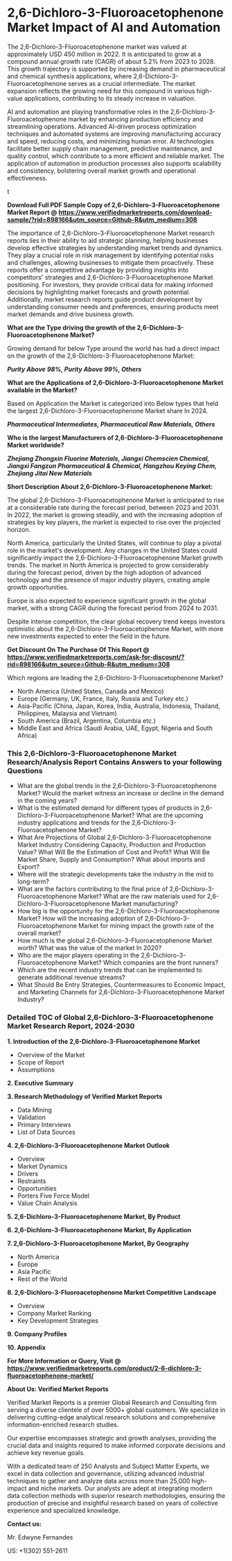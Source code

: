 <meta name="title" content="Global 2,6-Dichloro-3-Fluoroacetophenone Market Impact of AI and Automation"><meta name="description" content="The 2,6-Dichloro-3-Fluoroacetophenone market was valued at approximately USD 450 million in 2022. It is anticipated to grow at a compound annual growth rate (CAGR) of "><meta name="title" content="2,6-Dichloro-3-Fluoroacetophenone Market Size, Share, Scope, Trends, Growth, Opportunities, Analysis, Forecast"><h1>2,6-Dichloro-3-Fluoroacetophenone Market Impact of AI and Automation</h1><p>The 2,6-Dichloro-3-Fluoroacetophenone market was valued at approximately USD 450 million in 2022. It is anticipated to grow at a compound annual growth rate (CAGR) of about 5.2% from 2023 to 2028. This growth trajectory is supported by increasing demand in pharmaceutical and chemical synthesis applications, where 2,6-Dichloro-3-Fluoroacetophenone serves as a crucial intermediate. The market expansion reflects the growing need for this compound in various high-value applications, contributing to its steady increase in valuation.</p><p>AI and automation are playing transformative roles in the 2,6-Dichloro-3-Fluoroacetophenone market by enhancing production efficiency and streamlining operations. Advanced AI-driven process optimization techniques and automated systems are improving manufacturing accuracy and speed, reducing costs, and minimizing human error. AI technologies facilitate better supply chain management, predictive maintenance, and quality control, which contribute to a more efficient and reliable market. The application of automation in production processes also supports scalability and consistency, bolstering overall market growth and operational effectiveness.</p>t</p><p id="" class=""><strong>Download Full PDF Sample Copy of 2,6-Dichloro-3-Fluoroacetophenone Market Report @ <a href="https://www.verifiedmarketreports.com/download-sample/?rid=898166&utm_source=Github-R&utm_medium=308" target="_blank">https://www.verifiedmarketreports.com/download-sample/?rid=898166&utm_source=Github-R&utm_medium=308</a></strong></p><p>The importance of&nbsp;2,6-Dichloro-3-Fluoroacetophenone Market research reports lies in their ability to aid strategic planning, helping businesses develop effective strategies by understanding market trends and dynamics. They play a crucial role in risk management by identifying potential risks and challenges, allowing businesses to mitigate them proactively. These reports offer a competitive advantage by providing insights into competitors' strategies and 2,6-Dichloro-3-Fluoroacetophenone Market positioning. For investors, they provide critical data for making informed decisions by highlighting market forecasts and growth potential. Additionally, market research reports guide product development by understanding consumer needs and preferences, ensuring products meet market demands and drive business growth.</p><p><strong>What are the&nbsp;Type driving the growth of the 2,6-Dichloro-3-Fluoroacetophenone Market?</strong></p><p id="" class="">Growing demand for below Type around the world has had a direct impact on the growth of the 2,6-Dichloro-3-Fluoroacetophenone Market:</p><em><strong>Purity Above 98%, Purity Above 99%, Others</strong></em></p><strong>What are the&nbsp;Applications&nbsp;of 2,6-Dichloro-3-Fluoroacetophenone Market available in the Market?</strong></p><p id="" class="">Based on Application the Market is categorized into Below types that held the largest 2,6-Dichloro-3-Fluoroacetophenone Market share In 2024.</p><em><strong>Pharmaceutical Intermediates, Pharmaceutical Raw Materials, Others</strong></em></p><strong>Who is the largest Manufacturers of 2,6-Dichloro-3-Fluoroacetophenone Market worldwide?</strong></p><p><em><strong>Zhejiang Zhongxin Fluorine Materials, Jiangxi Chemscien Chemical, Jiangxi Fangzun Pharmaceutical & Chemical, Hangzhou Keying Chem, Zhejiang Jitai New Materials</strong></em></p><p id="" class=""><strong>Short Description About 2,6-Dichloro-3-Fluoroacetophenone Market:</strong></p><p>The global 2,6-Dichloro-3-Fluoroacetophenone Market is anticipated to rise at a considerable rate during the forecast period, between 2023 and 2031. In 2022, the market is growing steadily, and with the increasing adoption of strategies by key players, the market is expected to rise over the projected horizon.</p><p>North America, particularly the United States, will continue to play a pivotal role in the market's development. Any changes in the United States could significantly impact the 2,6-Dichloro-3-Fluoroacetophenone Market growth trends. The market in North America is projected to grow considerably during the forecast period, driven by the high adoption of advanced technology and the presence of major industry players, creating ample growth opportunities.</p><p>Europe is also expected to experience significant growth in the global market, with a strong CAGR during the forecast period from 2024 to 2031.</p><p>Despite intense competition, the clear global recovery trend keeps investors optimistic about the 2,6-Dichloro-3-Fluoroacetophenone Market, with more new investments expected to enter the field in the future.</p><p id="" class=""><strong>Get Discount On The Purchase Of This Report @ <a href="https://www.verifiedmarketreports.com/ask-for-discount/?rid=898166&utm_source=Github-R&utm_medium=308" target="_blank">https://www.verifiedmarketreports.com/ask-for-discount/?rid=898166&utm_source=Github-R&utm_medium=308</a></strong></p>Which regions are leading the 2,6-Dichloro-3-Fluoroacetophenone Market?</p><ul><li>North America (United States, Canada and Mexico)</li><li>Europe (Germany, UK, France, Italy, Russia and Turkey etc.)</li><li>Asia-Pacific (China, Japan, Korea, India, Australia, Indonesia, Thailand, Philippines, Malaysia and Vietnam)</li><li>South America (Brazil, Argentina, Columbia etc.)</li><li>Middle East and Africa (Saudi Arabia, UAE, Egypt, Nigeria and South Africa)</li></ul><h3 id="" class="">This 2,6-Dichloro-3-Fluoroacetophenone Market Research/Analysis Report Contains Answers to your following Questions</h3><ul><li>What are the global trends in the 2,6-Dichloro-3-Fluoroacetophenone Market? Would the market witness an increase or decline in the demand in the coming years?</li><li>What is the estimated demand for different types of products in 2,6-Dichloro-3-Fluoroacetophenone Market? What are the upcoming industry applications and trends for the 2,6-Dichloro-3-Fluoroacetophenone Market?</li><li>What Are Projections of Global 2,6-Dichloro-3-Fluoroacetophenone Market Industry Considering Capacity, Production and Production Value? What Will Be the Estimation of Cost and Profit? What Will Be Market Share, Supply and Consumption? What about imports and Export?</li><li>Where will the strategic developments take the industry in the mid to long-term?</li><li>What are the factors contributing to the final price of 2,6-Dichloro-3-Fluoroacetophenone Market? What are the raw materials used for 2,6-Dichloro-3-Fluoroacetophenone Market manufacturing?</li><li>How big is the opportunity for the 2,6-Dichloro-3-Fluoroacetophenone Market? How will the increasing adoption of 2,6-Dichloro-3-Fluoroacetophenone Market for mining impact the growth rate of the overall market?</li><li>How much is the global 2,6-Dichloro-3-Fluoroacetophenone Market worth? What was the value of the market In 2020?</li><li>Who are the major players operating in the 2,6-Dichloro-3-Fluoroacetophenone Market? Which companies are the front runners?</li><li>Which are the recent industry trends that can be implemented to generate additional revenue streams?</li><li>What Should Be Entry Strategies, Countermeasures to Economic Impact, and Marketing Channels for 2,6-Dichloro-3-Fluoroacetophenone Market Industry?</li></ul><h3 id="" class="">Detailed TOC of Global 2,6-Dichloro-3-Fluoroacetophenone Market Research Report, 2024-2030</h3><p id="" class=""><strong>1. Introduction of the 2,6-Dichloro-3-Fluoroacetophenone Market</strong></p><ul><li>Overview of the Market</li><li>Scope of Report</li><li>Assumptions</li></ul><p id="" class=""><strong>2. Executive Summary</strong></p><p id="" class=""><strong>3. Research Methodology of Verified Market Reports</strong></p><ul><li>Data Mining</li><li>Validation</li><li>Primary Interviews</li><li>List of Data Sources</li></ul><p id="" class=""><strong>4. 2,6-Dichloro-3-Fluoroacetophenone Market Outlook</strong></p><ul><li>Overview</li><li>Market Dynamics</li><li>Drivers</li><li>Restraints</li><li>Opportunities</li><li>Porters Five Force Model</li><li>Value Chain Analysis</li></ul><p id="" class=""><strong>5. 2,6-Dichloro-3-Fluoroacetophenone Market, By Product</strong></p><p id="" class=""><strong>6. 2,6-Dichloro-3-Fluoroacetophenone Market, By Application</strong></p><p id="" class=""><strong>7. 2,6-Dichloro-3-Fluoroacetophenone Market, By Geography</strong></p><ul><li>North America</li><li>Europe</li><li>Asia Pacific</li><li>Rest of the World</li></ul><p id="" class=""><strong>8. 2,6-Dichloro-3-Fluoroacetophenone Market Competitive Landscape</strong></p><ul><li>Overview</li><li>Company Market Ranking</li><li>Key Development Strategies</li></ul><p id="" class=""><strong>9. Company Profiles</strong></p><p id="" class=""><strong>10. Appendix</strong></p><p id="" class=""><strong>For More Information or Query, Visit @ <a href="https://www.verifiedmarketreports.com/product/2-6-dichloro-3-fluoroacetophenone-market/" target="_blank">https://www.verifiedmarketreports.com/product/2-6-dichloro-3-fluoroacetophenone-market/</a></strong></p><p id="" class=""><strong>About Us: Verified Market Reports</strong></p><p id="" class="">Verified Market Reports is a premier Global Research and Consulting firm serving a diverse clientele of over 5000+ global customers. We specialize in delivering cutting-edge analytical research solutions and comprehensive information-enriched research studies.</p><p id="" class="">Our expertise encompasses strategic and growth analyses, providing the crucial data and insights required to make informed corporate decisions and achieve key revenue goals.</p><p id="" class="">With a dedicated team of 250 Analysts and Subject Matter Experts, we excel in data collection and governance, utilizing advanced industrial techniques to gather and analyze data across more than 25,000 high-impact and niche markets. Our analysts are adept at integrating modern data collection methods with superior research methodologies, ensuring the production of precise and insightful research based on years of collective experience and specialized knowledge.</p><p id="" class=""><strong>Contact us:</strong></p><p id="" class="">Mr. Edwyne Fernandes</p><p id="" class="">US: +1(302) 551-2611</p>
